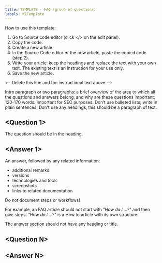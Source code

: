 ```yaml
---
title: TEMPLATE - FAQ (group of questions)
labels: KCTemplate
---
```


How to use this template:

1. Go to Source code editor (click &lt;/> on the edit panel).
1. Copy the code.
1. Create a new article.
1. In the Source Code editor of the new article, paste the copied code (step 2).
1. Write your article: keep the headings and replace the text with your own text. The existing text is an instruction for your use only.
1. Save the new article.

&lt;-- Delete this line and the instructional text above -->

Intro paragraph or two paragraphs: a brief overview of the area to which all the questions and answers belong, and why are these questions important; 120-170 words. Important for SEO purposes. Don't use bulleted lists; write in plain sentences. Don't use any headings, this should be a paragraph of text.

<h2 id="FAQ,singlequestion(KBarticletemplate)-&lt;Question>">&lt;Question 1></h2>

The question should be in the heading.

<h2 id="FAQ,singlequestion(KBarticletemplate)-&lt;Answer>">&lt;Answer 1></h2>

An answer, followed by any related information:

* additional remarks
* versions 
* technologies and tools
* screenshots
* links to related documentation

Do not document steps or workflows!

For example, an FAQ article should not start with _"How do I ...?"_ and then give steps. _"How do I ...?"_ is a How to article with its own structure.

The answer section should not have any heading or title.

<h2 id="FAQ,singlequestion(KBarticletemplate)-&lt;Question>">&lt;Question N></h2>

<h2 id="FAQ,singlequestion(KBarticletemplate)-&lt;Answer>">&lt;Answer N></h2>